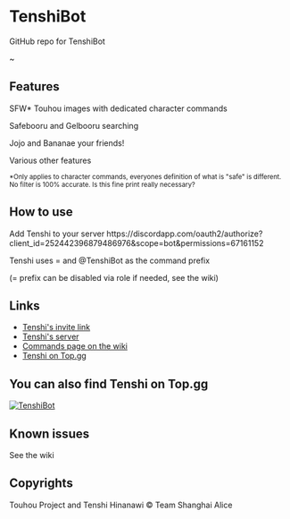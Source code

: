 # TenshiBot
<p>GitHub repo for TenshiBot</p>
<p>~</p>

<h2>Features</h2>
<p>SFW* Touhou images with dedicated character commands</p>
<p>Safebooru and Gelbooru searching</p>
<p>Jojo and Bananae your friends!</p>
<p>Various other features</p>

<sup>*Only applies to character commands, everyones definition of what is "safe" is different. No filter is 100% accurate. Is this fine print really necessary?<sup>

<h2>How to use</h2>
<p>Add Tenshi to your server https://discordapp.com/oauth2/authorize?client_id=252442396879486976&scope=bot&permissions=67161152</p>
<p>Tenshi uses = and @TenshiBot as the command prefix</p>
<p>(= prefix can be disabled via role if needed, see the wiki)</p>

<h2>Links</h2>
<ul>
<li><a href="https://discordapp.com/oauth2/authorize?client_id=252442396879486976&scope=bot&permissions=67161152">Tenshi's invite link</a></li>
<li><a href="https://discord.gg/vAbzRG9">Tenshi's server</a></li>
<li><a href="https://github.com/99710/TenshiBot/wiki/Commands">Commands page on the wiki</a></li>
<li><a href="https://top.gg/bot/252442396879486976">Tenshi on Top.gg</a></li>
</ul>

<h2>You can also find Tenshi on Top.gg</h2>

<a href="https://discordbots.org/bot/252442396879486976" >
  <img src="https://discordbots.org/api/widget/252442396879486976.svg" alt="TenshiBot" />
</a>

<h2>Known issues</h2>
See the wiki

<h2>Copyrights</h2>
<p>Touhou Project and Tenshi Hinanawi © Team Shanghai Alice</p>
